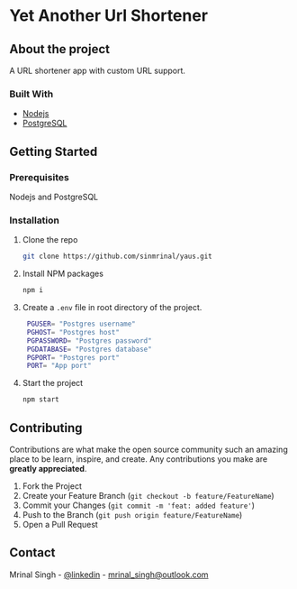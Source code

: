 # Yet Another Url Shortener

## About the project

A URL shortener app with custom URL support.

### Built With

* [Nodejs](https://nodejs.org)
* [PostgreSQL](https://www.postgresql.org)

## Getting Started

### Prerequisites

Nodejs and PostgreSQL

### Installation

1. Clone the repo

   ```sh
   git clone https://github.com/sinmrinal/yaus.git
   ```

2. Install NPM packages

   ```sh
   npm i
   ```

3. Create a `.env` file in root directory of the project.

   ```sh
    PGUSER= "Postgres username"
    PGHOST= "Postgres host"
    PGPASSWORD= "Postgres password"
    PGDATABASE= "Postgres database"
    PGPORT= "Postgres port"
    PORT= "App port"
   ```

4. Start the project

   ```sh
   npm start
   ```

## Contributing

Contributions are what make the open source community such an amazing place to be learn, inspire, and create. Any contributions you make are **greatly appreciated**.

1. Fork the Project
2. Create your Feature Branch (`git checkout -b feature/FeatureName`)
3. Commit your Changes (`git commit -m 'feat: added feature'`)
4. Push to the Branch (`git push origin feature/FeatureName`)
5. Open a Pull Request

## Contact

Mrinal Singh - [@linkedin](https://linkedin.com/in/sinmrinal) - [mrinal_singh@outlook.com](mailto:mrinal_singh@outlook.com)
